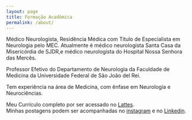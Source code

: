 ```yaml
---
layout: page
title: Formação Acadêmica
permalink: /about/
---
```


Médico Neurologista, Residência Médica com Título de Especialista em Neurologia pelo MEC. Atualmente é médico neurologista  Santa Casa da Misericórdia de SJDR,e médico neurologista do Hospital Nossa Senhora das Mercês. 

Professor Efetivo do Departamento de Neurologia da Faculdade de Medicina da Universidade Federal de São João del Rei. 

Tem experiência na área de Medicina, com ênfase em Neurologia e Neurociências.

Meu Currículo completo por ser acessado no [Lattes][lattes-link].  
Minhas postagens podem ser acompanhadas no [instagram][instagram-link] e no [Linkedin][linkedin-link].

[lattes-link]: http://lattes.cnpq.br/6147640440978297
[instagram-link]: https://www.instagram.com/drleonardovazneuro
[linkedin-link]:  https://linkedin.com/in/leonardo-vaz-de-mello-371792129


